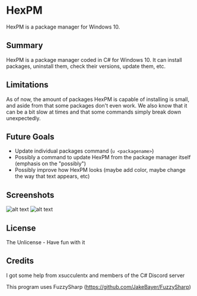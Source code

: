 # HexPM
HexPM is a package manager for Windows 10.

## Summary
HexPM is a package manager coded in C# for Windows 10. It can install packages, uninstall them, check their versions, update them, etc.

## Limitations
As of now, the amount of packages HexPM is capable of installing is small, and aside from that some packages don't even work. We also know that it can be a bit slow at times and that some commands simply break down unexpectedly.

## Future Goals
- Update individual packages command (`u <packagename>`)
- Possibly a command to update HexPM from the package manager itself (emphasis on the "possibly")
- Possibly improve how HexPM looks (maybe add color, maybe change the way that text appears, etc)

## Screenshots
![alt text](https://cdn.discordapp.com/attachments/606270006040199209/792318835259867136/unknown.png)
![alt text](https://cdn.discordapp.com/attachments/606270006040199209/792319135656443925/unknown.png)

## License
The Unlicense - Have fun with it

## Credits
I got some help from xsucculentx and members of the C# Discord server

This program uses FuzzySharp (https://github.com/JakeBayer/FuzzySharp)
